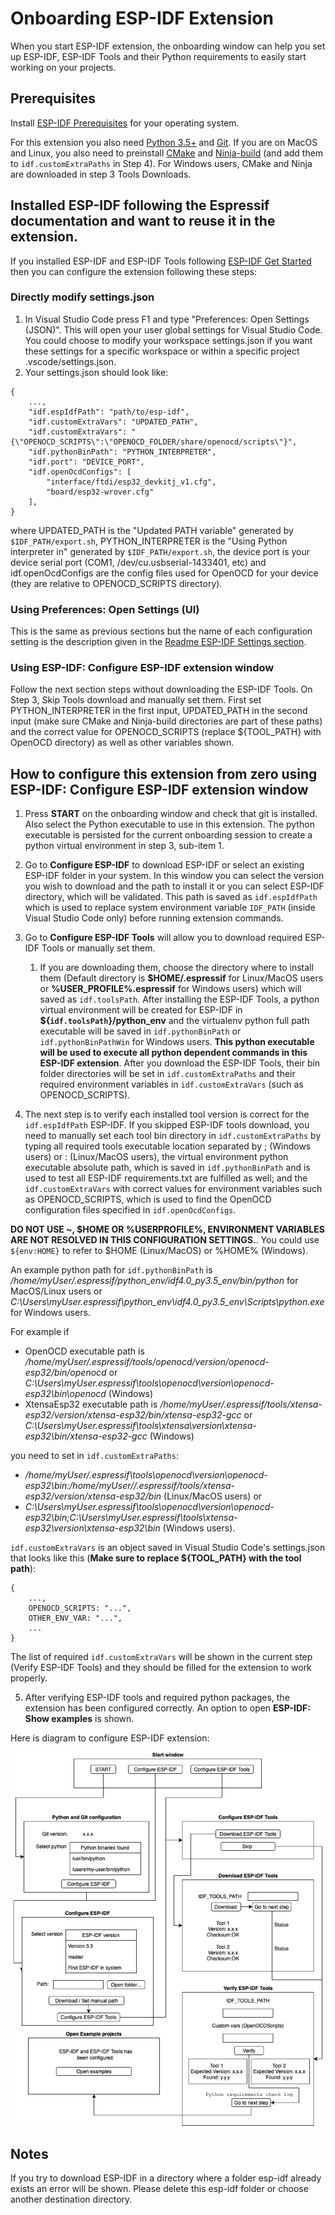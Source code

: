 # Onboarding ESP-IDF Extension

When you start ESP-IDF extension, the onboarding window can help you set up ESP-IDF, ESP-IDF Tools and their Python requirements to easily start working on your projects.

## Prerequisites

Install [ESP-IDF Prerequisites](https://docs.espressif.com/projects/esp-idf/en/latest/get-started/index.html#step-1-install-prerequisites) for your operating system.

For this extension you also need [Python 3.5+](https://www.python.org/download) and [Git](https://www.python.org/downloads). If you are on MacOS and Linux, you also need to preinstall [CMake](https://cmake.org/download) and [Ninja-build](https://github.com/ninja-build/ninja/releases) (and add them to `idf.customExtraPaths` in Step 4). For Windows users, CMake and Ninja are downloaded in step 3 Tools Downloads.

## Installed ESP-IDF following the Espressif documentation and want to reuse it in the extension.

If you installed ESP-IDF and ESP-IDF Tools following [ESP-IDF Get Started](https://docs.espressif.com/projects/esp-idf/en/latest/get-started/index.html) then you can configure the extension following these steps:

### Directly modify settings.json

1. In Visual Studio Code press F1 and type "Preferences: Open Settings (JSON)". This will open your user global settings for Visual Studio Code. You could choose to modify your workspace settings.json if you want these settings for a specific workspace or within a specific project .vscode/settings.json.
2. Your settings.json should look like:

```
{
    ...,
    "idf.espIdfPath": "path/to/esp-idf",
    "idf.customExtraVars": "UPDATED_PATH",
    "idf.customExtraVars": "{\"OPENOCD_SCRIPTS\":\"OPENOCD_FOLDER/share/openocd/scripts\"}",
    "idf.pythonBinPath": "PYTHON_INTERPRETER",
    "idf.port": "DEVICE_PORT",
    "idf.openOcdConfigs": [
        "interface/ftdi/esp32_devkitj_v1.cfg",
        "board/esp32-wrover.cfg"
    ],
}
```

where UPDATED_PATH is the "Updated PATH variable" generated by `$IDF_PATH/export.sh`, PYTHON_INTERPRETER is the "Using Python interpreter in" generated by `$IDF_PATH/export.sh`, the device port is your device serial port (COM1, /dev/cu.usbserial-1433401, etc) and idf.openOcdConfigs are the config files used for OpenOCD for your device (they are relative to OPENOCD_SCRIPTS directory).

### Using Preferences: Open Settings (UI)

This is the same as previous sections but the name of each configuration setting is the description given in the [Readme ESP-IDF Settings section](./../README.md).

### Using ESP-IDF: Configure ESP-IDF extension window

Follow the next section steps without downloading the ESP-IDF Tools. On Step 3, Skip Tools download and manually set them. First set PYTHON_INTERPRETER in the first input, UPDATED_PATH in the second input (make sure CMake and Ninja-build directories are part of these paths) and the correct value for OPENOCD_SCRIPTS (replace \${TOOL_PATH} with OpenOCD directory) as well as other variables shown.

## How to configure this extension from zero using ESP-IDF: Configure ESP-IDF extension window

1. Press **START** on the onboarding window and check that git is installed. Also select the Python executable to use in this extension. The python executable is persisted for the current onboarding session to create a python virtual environment in step 3, sub-item 1.

2. Go to **Configure ESP-IDF** to download ESP-IDF or select an existing ESP-IDF folder in your system. In this window you can select the version you wish to download and the path to install it or you can select ESP-IDF directory, which will be validated. This path is saved as `idf.espIdfPath` which is used to replace system environment variable `IDF_PATH` (inside Visual Studio Code only) before running extension commands.

3. Go to **Configure ESP-IDF Tools** will allow you to download required ESP-IDF Tools or manually set them.

   1. If you are downloading them, choose the directory where to install them (Default directory is **\$HOME/.espressif** for Linux/MacOS users or **%USER_PROFILE%\.espressif** for Windows users) which will saved as `idf.toolsPath`. After installing the ESP-IDF Tools, a python virtual environment will be created for ESP-IDF in **\${`idf.toolsPath`}/python_env** and the virtualenv python full path executable will be saved in `idf.pythonBinPath` or `idf.pythonBinPathWin` for Windows users. **This python executable will be used to execute all python dependent commands in this ESP-IDF extension**. After you download the ESP-IDF Tools, their bin folder directories will be set in `idf.customExtraPaths` and their required environment variables in `idf.customExtraVars` (such as OPENOCD_SCRIPTS).

4. The next step is to verify each installed tool version is correct for the `idf.espIdfPath` ESP-IDF. If you skipped ESP-IDF tools download, you need to manually set each tool bin directory in `idf.customExtraPaths` by typing all required tools executable location separated by ; (Windows users) or : (Linux/MacOS users), the virtual environment python executable absolute path, which is saved in `idf.pythonBinPath` and is used to test all ESP-IDF requirements.txt are fulfilled as well; and the `idf.customExtraVars` with correct values for environment variables such as OPENOCD_SCRIPTS, which is used to find the OpenOCD configuration files specified in `idf.openOcdConfigs`.

**DO NOT USE ~, \$HOME OR %USERPROFILE%, ENVIRONMENT VARIABLES ARE NOT RESOLVED IN THIS CONFIGURATION SETTINGS.**. You could use `${env:HOME}` to refer to \$HOME (Linux/MacOS) or %HOME% (Windows).

An example python path for `idf.pythonBinPath` is _/home/myUser/.espressif/python_env/idf4.0_py3.5_env/bin/python_ for MacOS/Linux users or _C:\Users\myUser\.espressif\python_env\idf4.0_py3.5_env\Scripts\python.exe_ for Windows users.

For example if

- OpenOCD executable path is _/home/myUser/.espressif/tools/openocd/version/openocd-esp32/bin/openocd_ or _C:\Users\myUser\.espressif\tools\openocd\version\openocd-esp32\bin\openocd_ (Windows)
- XtensaEsp32 executable path is _/home/myUser/.espressif/tools/xtensa-esp32/version/xtensa-esp32/bin/xtensa-esp32-gcc_ or _C:\Users\myUser\.espressif\tools\xtensa\version\xtensa-esp32\bin/xtensa-esp32-gcc_ (Windows)

you need to set in `idf.customExtraPaths`:

- _/home/myUser/\.espressif\tools\openocd\version\openocd-esp32\bin:/home/myUser//.espressif/tools/xtensa-esp32/version/xtensa-esp32/bin_ (Linux/MacOS users) or
- _C:\Users\myUser\.espressif\tools\openocd\version\openocd-esp32\bin;C:\Users\myUser\.espressif\tools\xtensa-esp32\version\xtensa-esp32\bin_ (Windows users).

`idf.customExtraVars` is an object saved in Visual Studio Code's settings.json that looks like this (**Make sure to replace \${TOOL_PATH} with the tool path**):

```
{
    ...,
    OPENOCD_SCRIPTS: "...",
    OTHER_ENV_VAR: "...",
    ...
}
```

The list of required `idf.customExtraVars` will be shown in the current step (Verify ESP-IDF Tools) and they should be filled for the extension to work properly.

5. After verifying ESP-IDF tools and required python packages, the extension has been configured correctly. An option to open **ESP-IDF: Show examples** is shown.

Here is diagram to configure ESP-IDF extension:

![Onboarding](../media/onboarding.png)

## Notes

If you try to download ESP-IDF in a directory where a folder esp-idf already exists an error will be shown. Please delete this esp-idf folder or choose another destination directory.
